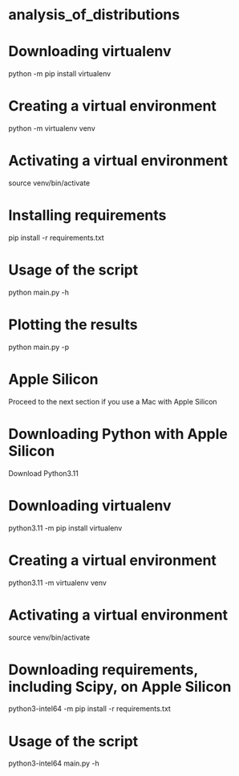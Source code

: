 # analysis_of_distributions

# Downloading virtualenv
python -m pip install virtualenv

# Creating a virtual environment
python -m virtualenv venv

# Activating a virtual environment
source venv/bin/activate

# Installing requirements
pip install -r requirements.txt

# Usage of the script
python main.py -h

# Plotting the results
python main.py -p

# Apple Silicon
Proceed to the next section if you use a Mac with Apple Silicon

# Downloading Python with Apple Silicon
Download Python3.11

# Downloading virtualenv
python3.11 -m pip install virtualenv

# Creating a virtual environment
python3.11 -m virtualenv venv

# Activating a virtual environment
source venv/bin/activate

# Downloading requirements, including Scipy, on Apple Silicon
python3-intel64 -m pip install -r requirements.txt

# Usage of the script
python3-intel64 main.py -h